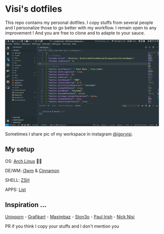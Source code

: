 # Visi's dotfiles

This repo contains my personal dotfiles. I copy stuffs from several people and I personalize those to go better with my workflow. I remain open to any improvement ! And you are free to clone and to adapte to your sauce.

![Screenshot](Screenshot.png)

Sometimes I share pic of my workspace in instagram [@igorvisi](https://instagram.com/igorvisi).

## My setup

OS: [Arch Linux](https://archlinux.com/) 👌🏿

DE/WM: [i3wm](https://i3wm.org/) & [Cinnamon](https://github.com/linuxmint/Cinnamon)

SHELL: [ZSH](https://zsh.org)

APPS: [List](apps/)

## Inspiration …

[Unixporn](https://www.reddit.com/r/unixporn/) -
[Grafikart](https://github.com/Grafikart/dotfiles) -
[Maximbaz](https://github.com/maximbaz/dotfiles) -
[Ston3o](https://github.com/ston3o/dotfiles) -
[Paul Irish](https://github.com/paulirish/dotfiles) -
[Nick Nisi](https://github.com/nicknisi/dotfiles)

PR if you think I copy your stuffs and I don't mention you
